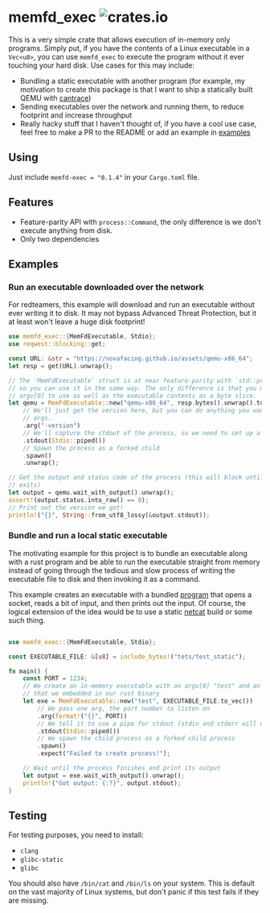 # memfd_exec ![crates.io](https://img.shields.io/crates/v/memfd-exec.svg)

This is a very simple crate that allows execution of in-memory only programs. Simply
put, if you have the contents of a Linux executable in a `Vec<u8>`, you can use
`memfd_exec` to execute the program without it ever touching your hard disk. Use
cases for this may include:

* Bundling a static executable with another program (for example, my motivation to
  create this package is that I want to ship a statically built QEMU with
  [cantrace](https://github.com/novafacing/cannoli))
* Sending executables over the network and running them, to reduce footprint and increase
  throughput
* Really hacky stuff that I haven't thought of, if you have a cool use case, feel free
  to make a PR to the README or add an example in [examples](examples)

## Using

Just include `memfd-exec = "0.1.4"` in your `Cargo.toml` file.

## Features

* Feature-parity API with `process::Command`, the only difference is we don't execute
  anything from disk.
* Only two dependencies

## Examples

### Run an executable downloaded over the network

For redteamers, this example will download and run an executable without ever writing it
to disk. It may not bypass Advanced Threat Protection, but it at least won't leave
a huge disk footprint!

```rust
use memfd_exec::{MemFdExecutable, Stdio};
use reqwest::blocking::get;

const URL: &str = "https://novafacing.github.io/assets/qemu-x86_64";
let resp = get(URL).unwrap();

// The `MemFdExecutable` struct is at near feature-parity with `std::process::Command`,
// so you can use it in the same way. The only difference is that you must provide the
// argv[0] to use as well as the executable contents as a byte slice.
let qemu = MemFdExecutable::new("qemu-x86_64", resp.bytes().unwrap().to_vec())
    // We'll just get the version here, but you can do anything you want with the
    // args.
    .arg("-version")
    // We'll capture the stdout of the process, so we need to set up a pipe.
    .stdout(Stdio::piped())
    // Spawn the process as a forked child
    .spawn()
    .unwrap();

// Get the output and status code of the process (this will block until the process
// exits)
let output = qemu.wait_with_output().unwrap();
assert!(output.status.into_raw() == 0);
// Print out the version we got!
println!("{}", String::from_utf8_lossy(&output.stdout));
```

### Bundle and run a local static executable

The motivating example for this project is to bundle an executable along with a rust
program and be able to run the executable straight from memory instead of going
through the tedious and slow process of writing the executable file to disk and then
invoking it as a command.

This example creates an executable with a bundled [program](tests/test_static.c) that
opens a socket, reads a bit of input, and then prints out the input. Of course, the
logical extension of the idea would be to use a static
[netcat](https://github.com/openbsd/src/blob/master/usr.bin/nc/netcat.c) build or some
such thing.

```rust

use memfd_exec::{MemFdExecutable, Stdio};

const EXECUTABLE_FILE: &[u8] = include_bytes!("tets/test_static");

fn main() {
    const PORT = 1234;
    // We create an in-memory executable with an argv[0] "test" and an executable file
    // that we embedded in our rust binary
    let exe = MemFdExecutable::new("test", EXECUTABLE_FILE.to_vec())
        // We pass one arg, the port number to listen on
        .arg(format!("{}", PORT))
        // We tell it to use a pipe for stdout (stdin and stderr will default to Stdio::inherit())
        .stdout(Stdio::piped())
        // We spawn the child process as a forked child process
        .spawn()
        .expect("Failed to create process!");

    // Wait until the process finishes and print its output
    let output = exe.wait_with_output().unwrap();
    println!("Got output: {:?}", output.stdout);
}
```

## Testing

For testing purposes, you need to install:

- `clang`
- `glibc-static`
- `glibc`

You should also have `/bin/cat` and `/bin/ls` on your system. This is default on the
vast majority of Linux systems, but don't panic if this test fails if they are missing.
